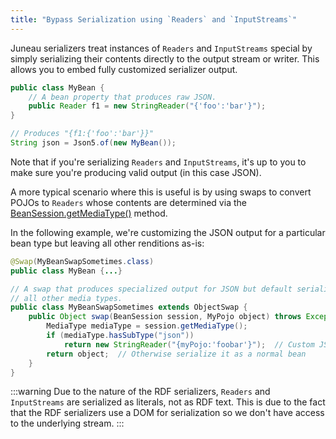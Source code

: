 ```yaml
---
title: "Bypass Serialization using `Readers` and `InputStreams`"
---
```


Juneau serializers treat instances of `Readers` and `InputStreams` special by simply serializing their contents directly
to the output stream or writer.
This allows you to embed fully customized serializer output.

```java
public class MyBean {
    // A bean property that produces raw JSON.
    public Reader f1 = new StringReader("{'foo':'bar'}");
}

// Produces "{f1:{'foo':'bar'}}"
String json = Json5.of(new MyBean());
```

Note that if you're serializing `Readers` and `InputStreams`, it's up to you to make sure you're producing valid output
(in this case JSON).

A more typical scenario where this is useful is by using swaps to convert POJOs to `Readers` whose contents are determined
via the [BeanSession.getMediaType()](API_DOCS/org/apache/juneau/BeanSession.html#getMediaType()) method.

In the following example, we're customizing the JSON output for a particular bean type but leaving all other renditions
as-is:

```java
@Swap(MyBeanSwapSometimes.class)
public class MyBean {...}

// A swap that produces specialized output for JSON but default serialization for
// all other media types.
public class MyBeanSwapSometimes extends ObjectSwap {
    public Object swap(BeanSession session, MyPojo object) throws Exception {
        MediaType mediaType = session.getMediaType();
        if (mediaType.hasSubType("json"))
            return new StringReader("{myPojo:'foobar'}");  // Custom JSON output
        return object;  // Otherwise serialize it as a normal bean
    }
}
```

:::warning
Due to the nature of the RDF serializers, `Readers` and `InputStreams` are serialized as literals,
not as RDF text.
This is due to the fact that the RDF serializers use a DOM for serialization so we don't have
access to the underlying stream.
:::